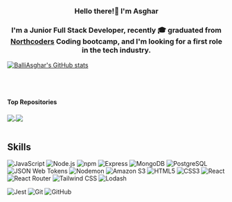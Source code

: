 <h3 align="center">
Hello there!👋 I'm Asghar
</h3>

<h3 align="center">
I'm a Junior Full Stack Developer, recently 🎓 graduated from <a target="_blank" href="https://northcoders.com" rel="noreferrer">Northcoders</a> Coding bootcamp, and I'm looking for a first role in the tech industry.
</h3>

</p align="center">
<a href="http://www.github.com/BalliAsghar"><img src="https://github-readme-stats.vercel.app/api?username=BalliAsghar&show_icons=true&hide=&count_private=true&title_color=3382ed&text_color=000000&icon_color=ec4899&bg_color=ffffff&hide_border=true&show_icons=true" alt="BalliAsghar's GitHub stats" /></a>
</p>
<br />
<br />

#### Top Repositories


<a href="https://github.com/BalliAsghar/mailsy">
  <img align="center" src="https://github-readme-stats.vercel.app/api/pin/?username=BalliAsghar&repo=mailsy" />
</a>

<a href="https://github.com/BalliAsghar/mailsy-alfred">
  <img align="center" src="https://github-readme-stats.vercel.app/api/pin/?username=BalliAsghar&repo=mailsy-alfred" />
</a>


<br />
<br />

## Skills

![JavaScript](https://img.shields.io/badge/javascript-%23323330.svg?style=for-the-badge&logo=javascript&logoColor=%23F7DF1E)
![Node.js](https://img.shields.io/static/v1?style=for-the-badge&message=Node.js&color=339933&logo=Node.js&logoColor=FFFFFF&label=)
![npm](https://img.shields.io/static/v1?style=for-the-badge&message=npm&color=CB3837&logo=npm&logoColor=FFFFFF&label=)
![Express](https://img.shields.io/static/v1?style=for-the-badge&message=Express&color=000000&logo=Express&logoColor=FFFFFF&label=)
![MongoDB](https://img.shields.io/static/v1?style=for-the-badge&message=MongoDB&color=47A248&logo=MongoDB&logoColor=FFFFFF&label=)
![PostgreSQL](https://img.shields.io/static/v1?style=for-the-badge&message=PostgreSQL&color=4169E1&logo=PostgreSQL&logoColor=FFFFFF&label=)
![JSON Web Tokens](https://img.shields.io/static/v1?style=for-the-badge&message=JSON+Web+Tokens&color=000000&logo=JSON+Web+Tokens&logoColor=FFFFFF&label=)
![Nodemon](https://img.shields.io/static/v1?style=for-the-badge&message=Nodemon&color=222222&logo=Nodemon&logoColor=76D04B&label=)
![Amazon S3](https://img.shields.io/static/v1?style=for-the-badge&message=Amazon+S3&color=569A31&logo=Amazon+S3&logoColor=FFFFFF&label=)
![HTML5](https://img.shields.io/static/v1?style=for-the-badge&message=HTML5&color=E34F26&logo=HTML5&logoColor=FFFFFF&label=)
![CSS3](https://img.shields.io/static/v1?style=for-the-badge&message=CSS3&color=1572B6&logo=CSS3&logoColor=FFFFFF&label=)
![React](https://img.shields.io/static/v1?style=for-the-badge&message=React&color=222222&logo=React&logoColor=61DAFB&label=)
![React Router](https://img.shields.io/static/v1?style=for-the-badge&message=React+Router&color=CA4245&logo=React+Router&logoColor=FFFFFF&label=)
![Tailwind CSS](https://img.shields.io/static/v1?style=for-the-badge&message=Tailwind+CSS&color=222222&logo=Tailwind+CSS&logoColor=06B6D4&label=)
![Lodash](https://img.shields.io/static/v1?style=for-the-badge&message=Lodash&color=3492FF&logo=Lodash&logoColor=FFFFFF&label=)

![Jest](https://img.shields.io/static/v1?style=for-the-badge&message=Jest&color=C21325&logo=Jest&logoColor=FFFFFF&label=)
![Git](https://img.shields.io/static/v1?style=for-the-badge&message=Git&color=F05032&logo=Git&logoColor=FFFFFF&label=)
![GitHub](https://img.shields.io/static/v1?style=for-the-badge&message=GitHub&color=181717&logo=GitHub&logoColor=FFFFFF&label=)
